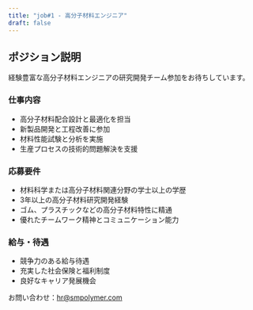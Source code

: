 ```yaml
---
title: "job#1 - 高分子材料エンジニア"
draft: false
---
```


## ポジション説明

経験豊富な高分子材料エンジニアの研究開発チーム参加をお待ちしています。

### 仕事内容
- 高分子材料配合設計と最適化を担当
- 新製品開発と工程改善に参加
- 材料性能試験と分析を実施
- 生産プロセスの技術的問題解決を支援

### 応募要件
- 材料科学または高分子材料関連分野の学士以上の学歴
- 3年以上の高分子材料研究開発経験
- ゴム、プラスチックなどの高分子材料特性に精通
- 優れたチームワーク精神とコミュニケーション能力

### 給与・待遇
- 競争力のある給与待遇
- 充実した社会保険と福利制度
- 良好なキャリア発展機会

お問い合わせ：hr@smpolymer.com